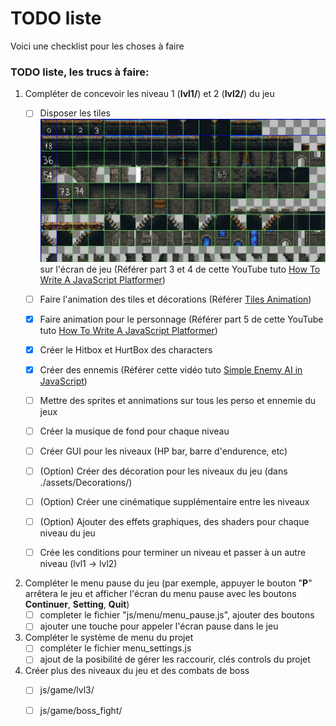 
# TODO liste

Voici une checklist pour les choses à faire

### TODO liste, les trucs à faire:

1) Compléter de concevoir les niveau 1 (**lvl1/**) et 2 (**lvl2/**) du jeu
    - [ ] Disposer les tiles ![alt text](assets/Tiles/tiles_grid.png) sur l'écran de jeu (Référer part 3 et 4 de cette YouTube tuto [How To Write A JavaScript Platformer](https://www.youtube.com/playlist?list=PLcN6MkgfgN4CpMUgWEM5d70ANMWgcmBp8))
    
    - [ ] Faire l'animation des tiles et décorations (Référer [Tiles Animation](https://www.youtube.com/watch?v=AQABpi9nLfU&t=41s))
    
    - [X] Faire animation pour le personnage (Référer part 5 de cette YouTube tuto [How To Write A JavaScript Platformer](https://www.youtube.com/playlist?list=PLcN6MkgfgN4CpMUgWEM5d70ANMWgcmBp8))
    
    - [X] Créer le Hitbox et HurtBox des characters
    
    - [X] Créer des ennemis (Référer cette vidéo tuto [Simple Enemy AI in JavaScript](https://www.youtube.com/watch?v=zbqwFb8DJgQ))
    
    - [ ] Mettre des sprites et annimations sur tous les perso et ennemie du jeux
    
    - [ ] Créer la musique de fond pour chaque niveau
    
    - [ ] Créer GUI pour les niveaux (HP bar, barre d'endurence, etc)
    
    - [ ] (Option) Créer des décoration pour les niveaux du jeu (dans ./assets/Decorations/)
    
    - [ ] (Option) Créer une cinématique supplémentaire entre les niveaux
    
    - [ ] (Option) Ajouter des effets graphiques, des shaders pour chaque niveau du jeu
    
    - [ ] Crée les conditions pour terminer un niveau et passer à un autre niveau (lvl1 -> lvl2)

2) Compléter le menu pause du jeu (par exemple, appuyer le bouton "**P**" arrêtera le jeu et afficher l'écran du menu pause avec les boutons **Continuer**, **Setting**, **Quit**)
   - [ ] completer le fichier "js/menu/menu_pause.js", ajouter des boutons
   - [ ] ajouter une touche pour appeler l'écran pause dans le jeu

3) Compléter le système de menu du projet
   - [ ] compléter le fichier menu_settings.js
   - [ ] ajout de la posibilité de gérer les raccourir, clés controls du projet

4) Créer plus des niveaux du jeu et des combats de boss
   - [ ] js/game/lvl3/
   - [ ] js/game/boss_fight/


